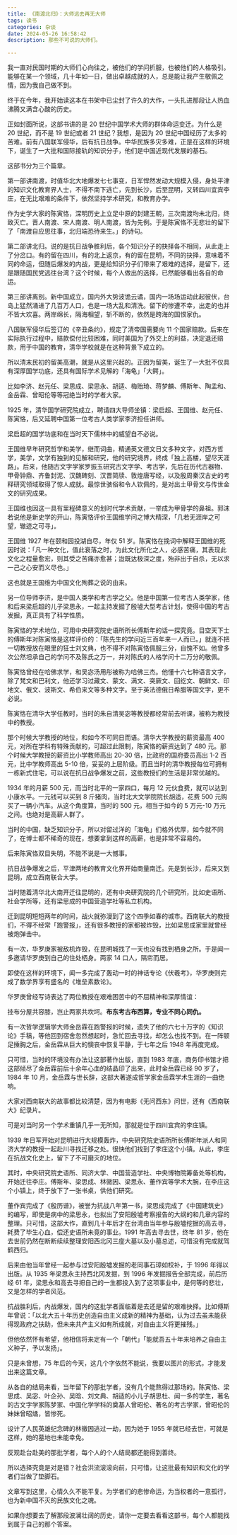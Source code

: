 ```yaml
---
title: 《南渡北归》：大师远去再无大师
tags: 读书
categories: 杂谈
date: 2024-05-26 16:58:42
description: 那些不可说的大师们。

---
```


我一直对民国时期的大师们心向往之，被他们的学问折服，也被他们的人格吸引。能够在某一个领域，几十年如一日，做出卓越成就的人，总是能让我产生敬佩之情，因为我自己做不到。

终于在今年，我开始读这本在书架中已尘封了许久的大作，一头扎进那段让人热血沸腾又满含心酸的历史。

正如封面所说，这部书讲的是 20 世纪中国学术大师的群体命运变迁。为什么是 20 世纪，而不是 19 世纪或者 21 世纪？我想，是因为 20 世纪中国经历了太多的苦难。前有八国联军侵华，后有抗日战争。中华民族多灾多难，正是在这样的环境下，诞生了一大批和国际接轨的知识分子，他们是中国近现代发展的基石。

这部书分为三个篇章。

第一部讲南渡，时值华北大地爆发七七事变，日军悍然发动大规模入侵，身处平津的知识文化教育界人士，不得不南下逃亡，先到长沙，后至昆明，又转四川宜宾李庄，在无比艰难的条件下，依然坚持学术研究，和教育办学。

作为史学大家的陈寅恪，深明历史上立足中原的封建王朝，三次南渡均未北归，终致灭亡。晋人南渡、宋人南渡、明人南渡，皆为先例。于是陈寅恪不无悲壮的留下了「南渡自应思往事，北归端恐待来生。」的诗句。

第二部讲北归。说的是抗日战争胜利后，各个知识分子的抉择各不相同，从此走上了分岔口。有的留在四川，有的北上返京，有的留在昆明，不同的抉择，意味着不同的命运，但随后爆发的内战，更是给知识分子们带来了艰难的选择，是留下，还是跟随国民党逃往台湾？这个时候，每个人做出的选择，已然能够看出各自的命运。

第三部讲离别。新中国成立，国内外大势波诡云谲，国内一场场运动此起彼伏，台岛上猛然涌进了几百万人口，也是一场大乱和清洗。留下的惨遭不幸，出走的也并不皆大欢喜。两岸绵长，隔海相望，斩不断的，依然是跨海的国恨家仇。

八国联军侵华后签订的《辛丑条约》，规定了清帝国需要向 11 个国家赔款。后来在实际执行过程中，赔款偿付比较困难，同时美国为了外交上的利益，决定退还赔款，用于中国的教育，清华学校就是在这种背景下成立的。

所以清末民初的留美高潮，就是从这里兴起的。正因为留美，诞生了一大批不仅具有深厚国学功底，还具有国际学术见解的「海龟」「大鳄」。

比如李济、赵元任、梁思成、梁思永、胡适、梅贻琦、蒋梦麟、傅斯年、陶孟和、金岳霖、曾昭伦等等冠绝当时的学者大家。

1925 年，清华国学研究院成立，聘请四大导师坐镇：梁启超、王国维、赵元任、陈寅恪，后又延聘中国第一位考古人类学家李济担任讲师。

梁启超的国学功底和在当时天下儒林中的威望自不必说。

王国维早年研究哲学和美学，继而词曲，精通英文德文日文多种文字，对西方哲学，美学，文学有独到的见解和研究，他的研究境界，终成「独上高楼，望尽天涯路」。后来，他随古文字学家罗振玉研究古文字学、考古学，先后在历代古器物、甲骨钟鼎、齐鲁封泥、汉魏碑刻、汉晋简牍、敦煌唐写经，以及殷周秦汉古史的考释研究领域取得了惊人成就。最惊世骇俗和令人钦佩的，是对出土甲骨文与传世金文的研究成果。

王国维也因这一具有里程碑意义的划时代学术贡献，一举成为甲骨学的鼻祖。郭沫若说他是新史学的开山，陈寅恪评价王国维学问之博大精深，「几若无涯岸之可望，辙迹之可寻」。

王国维 1927 年在颐和园投湖自尽，年仅 51 岁。陈寅恪在挽词中解释王国维的死因时说：「凡一种文化，值此衰落之时，为此文化所化之人，必感苦痛，其表现此文化之程量愈宏，则其受之苦痛亦愈甚；迨既达极深之度，殆非出于自杀，无以求一己之心安而义尽也。」

这也就是王国维为中国文化殉葬之说的由来。

另一位导师李济，是中国人类学和考古学之父。他是中国第一位考古人类学家，他和后来梁启超的儿子梁思永，一起主持发掘了殷墟大型考古计划，使得中国的考古发掘，真正具有了科学性质。

陈寅恪的学术地位，可用中央研究院史语所所长傅斯年的话一探究竟。目空天下士的傅斯年对陈寅恪是这样评价的：「陈先生的学问近三百年来一人而已。」就连不把一切教授放在眼里的狂士刘文典，也不得不对陈寅恪佩服三分，自愧不如。他曾多次公然坦承自己的学问不及陈氏之万一，并对陈氏的人格学问十二万分的敬佩。

陈寅恪曾经在哈佛求学，和吴宓汤用彤被称为哈佛三杰。他懂十六七种语言文字，除了梵文和巴利文，他还学习过藏文、蒙文、满文、突厥文、回纥文、朝鲜文、印地文、俄文、波斯文、希伯来文等多种文字。至于英法德俄日希腊等国文字，更不必说。

陈寅恪在清华大学任教时，当时的朱自清吴宓等教授都经常前去听课，被称为教授中的教授。

那个时候大学教授的地位，和如今不可同日而语。清华大学教授的薪资最高 400 元，对所在学科有特殊贡献的，可超过此限制，陈寅恪的薪资达到了 480 元。那个时候大学教授的薪资比小学教师高出 20-30 倍，比政府的国府委员高出 1-2 百元，比中学教师高出 5-10 倍，妥妥的上层阶级。而且当时的清华教授每位可拥有一栋新式住宅，可以说在抗日战争爆发之前，这些教授们的生活是非常优越的。

1934 年的月薪 500 元，而当时北平的一家四口，每月 12 元伙食费，就可以达到小康水平。一元钱可以买到 8 斤猪肉，当时北大文学院院长胡适，花费 500 元购买了一辆小汽车。从这个角度算，当时的 500 元，相当于如今的 5 万元-10 万元之间。也绝对是高薪人群了。

当时的中国，缺乏知识分子，所以对留过洋的「海龟」们格外优厚，如今就不同了，在博士都不稀奇的现在，想要拿到这样的高薪，也是非常不容易的。

后来陈寅恪双目失明，不能不说是一大憾事。

抗日战争爆发之后，平津两地的教育文化界开始商量南迁。先是到长沙，后来又到昆明，成立西南联合大学。

当时随着清华北大南开迁往昆明的，还有中央研究院的几个研究所，比如史语所、社会学所等，还有梁思成的中国营造学社等私立机构。

迁到昆明短短两年的时间，战火就弥漫到了这个四季如春的城市。西南联大的教授们，不得不经常「跑警报」，还有很多教授的家都被炸毁，比如梁思成家里就曾经被炮弹击中。

有一次，华罗庚家被敌机炸毁，在昆明城找了一天也没有找到栖身之所。于是闻一多邀请华罗庚到自己的住处栖身。两家 14 口人，隔帘而居。

即使在这样的环境下，闻一多完成了轰动一时的神话专论《伏羲考》，华罗庚则完成了数学界享有盛名的《堆垒素数论》。

华罗庚曾经写诗表达了两位教授在艰难困苦中的不屈精神和深厚情谊：

挂布分屋共容膝，岂止两家共坎坷。**布东考古布西算，专业不同心同仇。**

有一次哲学逻辑学大师金岳霖在跑警报的时候，遗失了他的六七十万字的《知识论》手稿，等他回到宿舍忽然想起时，急忙回去寻找，却怎么也找不到。在一阵顿足捶胸之后，金岳霖从巨大的懊丧中恢复平静，于七年之后 1948 年再度完成。

只可惜，当时的环境没有办法让这部著作出版，直到 1983 年底，商务印书馆才把这部倾尽了金岳霖前后十余年心血的结晶印了出来，此时金岳霖已经 90 岁了，1984 年 10 月，金岳霖与世长辞，这部大著遂成哲学家金岳霖学术生涯的一曲绝响。

大家对西南联大的故事都比较清楚，因为有电影《无问西东》问世，还有《西南联大》纪录片。

可是对当时另一个学术重镇几乎一无所知，那就是位于四川宜宾的李庄镇。

1939 年日军开始对昆明进行大规模轰炸，中央研究院史语所所长傅斯年派人和同济大学的教授一起赴川寻找迁移之处。很快他们找到了李庄这个小镇。从此，李庄在抗战文化史上，留下了不可磨灭的地位。

其时，中央研究院史语所、同济大学、中国营造学社、中央博物院筹备处等机构，开始迁往李庄。傅斯年、梁思成、林徽因、梁思永、董作宾等学术大腕，在李庄这个小镇上，终于放下了一张书桌，供他们研究。

董作宾完成了《殷历谱》，被誉为抗战八年第一书，梁思成完成了《中国建筑史》的编写，即使是病中的梁思永，也拟出了安阳殷墟考察报告的大纲的和几章内容的整理。只可惜，这部大作，直到几十年后才在台湾由当年参与殷墟挖掘的高去寻，耗费了毕生心血，偿还史语所未竟的事业。1991 年高去寻去世，终年 81 岁，他在去世前仍然在断断续续整理安阳西北冈三座大墓以及小墓总述，可惜没有完成就驾鹤西归。

后来由他当年曾经一起参与过安阳殷墟发掘的老同事石璋如校补，于 1996 年得以出版。从 1935 年梁思永主持西北冈发掘，到 1996 年发掘报告全部完成，前后历经 61 年，梁思永和高去寻把自己的一生都投入到了这项事业中，是何等的悲壮，又是怎样的学者风范。

抗战胜利后，内战爆发，国内的这批学者面临着是去还是留的艰难抉择。比如傅斯年曾说：「以北大五十年历史创造自由主义成新的精神为基础，认为过去虽未能获得现政府之扶助，但未来共产主义如有所成就，对自由主义将更摧残。」

但他依然怀有希望，他相信将来定有一个「朝代」「能就吾五十年来培养之自由主义种子，予以发扬」。

只是未曾想，75 年后的今天，这几个字依然不能说，我要以图片的形式，才能发出来这篇文章。

从各自的结局来看，当年留下的那批学者，没有几个能熬得过那场的。陈寅恪、梁思成、吴宓、叶企孙、吴晗、刘文典、胡适的小儿子胡思杜、闻一多的学生，著名的古文字学家陈梦家、中国化学学科的奠基人曾昭伦、著名的考古学家，曾昭伦的妹妹曾昭燏，皆惨死。

设计了人民英雄纪念碑的林徽因逃过一劫，因为她于 1955 年就已经去世，可就是这样，她的墓地也未能幸免。

反观赴台赴美的那批学者，每个人的个人结局都还能得到善终。

所以选择究竟是对是错？社会洪流滚滚向前，只可惜，让这批最有知识和文化的学者们当做了垫脚石。

文章写到这里，心情久久不能平复。为学者们的悲惨命运，为当权者的一意孤行，也为新中国不灭的民族文化之魂。

如果你想要去了解那段波澜壮阔的历史，请你一定要去看看这部书，每个人都能找到属于自己的那个答案。
